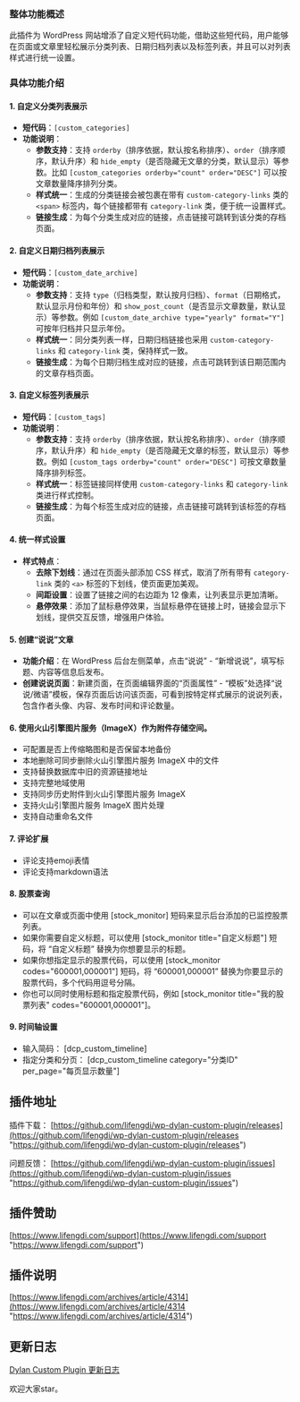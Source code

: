 ### 整体功能概述
此插件为 WordPress 网站增添了自定义短代码功能，借助这些短代码，用户能够在页面或文章里轻松展示分类列表、日期归档列表以及标签列表，并且可以对列表样式进行统一设置。

### 具体功能介绍

#### 1. 自定义分类列表展示
- **短代码**：`[custom_categories]`
- **功能说明**：
    - **参数支持**：支持 `orderby`（排序依据，默认按名称排序）、`order`（排序顺序，默认升序）和 `hide_empty`（是否隐藏无文章的分类，默认显示）等参数。比如 `[custom_categories orderby="count" order="DESC"]` 可以按文章数量降序排列分类。
    - **样式统一**：生成的分类链接会被包裹在带有 `custom-category-links` 类的 `<span>` 标签内，每个链接都带有 `category-link` 类，便于统一设置样式。
    - **链接生成**：为每个分类生成对应的链接，点击链接可跳转到该分类的存档页面。

#### 2. 自定义日期归档列表展示
- **短代码**：`[custom_date_archive]`
- **功能说明**：
    - **参数支持**：支持 `type`（归档类型，默认按月归档）、`format`（日期格式，默认显示月份和年份）和 `show_post_count`（是否显示文章数量，默认显示）等参数。例如 `[custom_date_archive type="yearly" format="Y"]` 可按年归档并只显示年份。
    - **样式统一**：同分类列表一样，日期归档链接也采用 `custom-category-links` 和 `category-link` 类，保持样式一致。
    - **链接生成**：为每个日期归档生成对应的链接，点击可跳转到该日期范围内的文章存档页面。

#### 3. 自定义标签列表展示
- **短代码**：`[custom_tags]`
- **功能说明**：
    - **参数支持**：支持 `orderby`（排序依据，默认按名称排序）、`order`（排序顺序，默认升序）和 `hide_empty`（是否隐藏无文章的标签，默认显示）等参数。例如 `[custom_tags orderby="count" order="DESC"]` 可按文章数量降序排列标签。
    - **样式统一**：标签链接同样使用 `custom-category-links` 和 `category-link` 类进行样式控制。
    - **链接生成**：为每个标签生成对应的链接，点击链接可跳转到该标签的存档页面。

#### 4. 统一样式设置
- **样式特点**：
    - **去除下划线**：通过在页面头部添加 CSS 样式，取消了所有带有 `category-link` 类的 `<a>` 标签的下划线，使页面更加美观。
    - **间距设置**：设置了链接之间的右边距为 12 像素，让列表显示更加清晰。
    - **悬停效果**：添加了鼠标悬停效果，当鼠标悬停在链接上时，链接会显示下划线，提供交互反馈，增强用户体验。

#### 5. 创建“说说”文章
- **功能介绍**：在 WordPress 后台左侧菜单，点击“说说” - “新增说说”，填写标题、内容等信息后发布。
- **创建说说页面**：新建页面，在页面编辑界面的“页面属性” - “模板”处选择“说说/微语”模板，保存页面后访问该页面，可看到按特定样式展示的说说列表，包含作者头像、内容、发布时间和评论数量。 

#### 6. 使用火山引擎图片服务（ImageX）作为附件存储空间。
- 可配置是否上传缩略图和是否保留本地备份
- 本地删除可同步删除火山引擎图片服务 ImageX 中的文件
- 支持替换数据库中旧的资源链接地址
- 支持完整地域使用
- 支持同步历史附件到火山引擎图片服务 ImageX
- 支持火山引擎图片服务 ImageX 图片处理
- 支持自动重命名文件

#### 7. 评论扩展
- 评论支持emoji表情
- 评论支持markdown语法

#### 8. 股票查询
- 可以在文章或页面中使用 [stock_monitor] 短码来显示后台添加的已监控股票列表。
- 如果你需要自定义标题，可以使用 [stock_monitor title="自定义标题"] 短码，将 “自定义标题” 替换为你想要显示的标题。
- 如果你想指定显示的股票代码，可以使用 [stock_monitor codes="600001,000001"] 短码，将 “600001,000001” 替换为你要显示的股票代码，多个代码用逗号分隔。
- 你也可以同时使用标题和指定股票代码，例如 [stock_monitor title="我的股票列表" codes="600001,000001"]。

#### 9. 时间轴设置
- 输入简码： [dcp_custom_timeline]
- 指定分类和分页： [dcp_custom_timeline category="分类ID" per_page="每页显示数量"]


## 插件地址
插件下载：
[https://github.com/lifengdi/wp-dylan-custom-plugin/releases](https://github.com/lifengdi/wp-dylan-custom-plugin/releases "https://github.com/lifengdi/wp-dylan-custom-plugin/releases")

问题反馈：
[https://github.com/lifengdi/wp-dylan-custom-plugin/issues](https://github.com/lifengdi/wp-dylan-custom-plugin/issues "https://github.com/lifengdi/wp-dylan-custom-plugin/issues")


## 插件赞助
[https://www.lifengdi.com/support](https://www.lifengdi.com/support "https://www.lifengdi.com/support")

## 插件说明
[https://www.lifengdi.com/archives/article/4314](https://www.lifengdi.com/archives/article/4314 "https://www.lifengdi.com/archives/article/4314")

## 更新日志
[Dylan Custom Plugin 更新日志](https://www.lifengdi.com/archives/category/article/cha-jian "https://www.lifengdi.com/archives/category/article/cha-jian")

欢迎大家star。